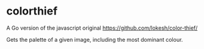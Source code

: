 # colorthief
A Go version of the javascript original https://github.com/lokesh/color-thief/

Gets the palette of a given image, including the most dominant colour.

